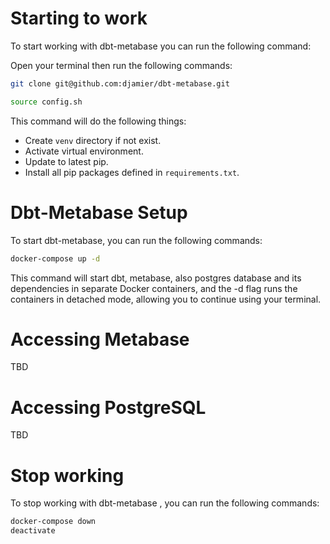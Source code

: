 # Starting to work

To start working with dbt-metabase you can run the following command:

Open your terminal then run the following commands:

```bash
git clone git@github.com:djamier/dbt-metabase.git
```

```bash
source config.sh
```

This command will do the following things:

- Create `venv` directory if not exist.
- Activate virtual environment.
- Update to latest pip.
- Install all pip packages defined in `requirements.txt`.

# Dbt-Metabase Setup

To start dbt-metabase, you can run the following commands:

```bash
docker-compose up -d
```
This command will start dbt, metabase, also postgres database and its dependencies in separate Docker containers, and the -d flag runs the containers in detached mode, allowing you to continue using your terminal.


# Accessing Metabase

TBD

# Accessing PostgreSQL

TBD

# Stop working

To stop working with dbt-metabase , you can run the following commands:

```bash
docker-compose down
deactivate
```